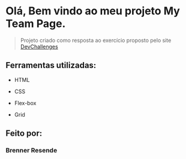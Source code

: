 # Olá, Bem vindo ao meu projeto My Team Page.
> Projeto criado como resposta ao exercício proposto pelo site [DevChallenges](https://devchallenges.io/challenges)

## Ferramentas utilizadas:

* HTML

* CSS

* Flex-box

* Grid

## Feito por:

### Brenner Resende

